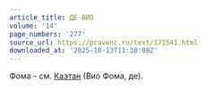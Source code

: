 ```yaml
---
article_title: ДЕ ВИО
volume: '14'
page_numbers: '277'
source_url: https://pravenc.ru/text/171541.html
downloaded_at: '2025-10-13T11:38:08Z'
---
```


Фома - см. [Каэтан](https://pravenc.ru/text/Каэтан.html) (Вио Фома, де).
